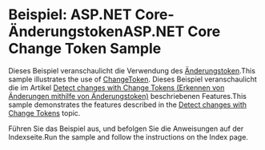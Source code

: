# <a name="aspnet-core-change-token-sample"></a><span data-ttu-id="700d8-101">Beispiel: ASP.NET Core-Änderungstoken</span><span class="sxs-lookup"><span data-stu-id="700d8-101">ASP.NET Core Change Token Sample</span></span>

<span data-ttu-id="700d8-102">Dieses Beispiel veranschaulicht die Verwendung des [Änderungstoken](https://docs.microsoft.com/dotnet/api/microsoft.extensions.primitives.changetoken).</span><span class="sxs-lookup"><span data-stu-id="700d8-102">This sample illustrates the use of [ChangeToken](https://docs.microsoft.com/dotnet/api/microsoft.extensions.primitives.changetoken).</span></span> <span data-ttu-id="700d8-103">Dieses Beispiel veranschaulicht die im Artikel [Detect changes with Change Tokens (Erkennen von Änderungen mithilfe von Änderungstoken)](https://docs.microsoft.com/aspnet/core/fundamentals/primitives/change-tokens) beschriebenen Features.</span><span class="sxs-lookup"><span data-stu-id="700d8-103">This sample demonstrates the features described in the [Detect changes with Change Tokens](https://docs.microsoft.com/aspnet/core/fundamentals/primitives/change-tokens) topic.</span></span>

<span data-ttu-id="700d8-104">Führen Sie das Beispiel aus, und befolgen Sie die Anweisungen auf der Indexseite.</span><span class="sxs-lookup"><span data-stu-id="700d8-104">Run the sample and follow the instructions on the Index page.</span></span>
